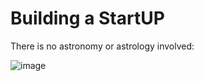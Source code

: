 # Building a StartUP

There is no astronomy or astrology involved:

![image](https://github.com/shekharbiswas/Startup-guide/assets/32758439/4a4c64c9-7c30-40c6-a67f-89402510c89f)
